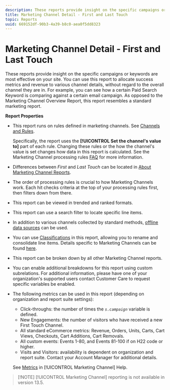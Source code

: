 ```yaml
---
description: These reports provide insight on the specific campaigns or keywords are most effective on your site. You can use this report to allocate success metrics and revenue to various channel details, without regard to the overall channel they are in. For example, you can see how a certain Paid Search Keyword is comparing against a certain email campaign. As opposed to the Marketing Channel Overview Report, this report resembles a standard marketing report.
title: Marketing Channel Detail - First and Last Touch
topic: Reports
uuid: 669152df-90b3-4a39-b8c0-aea0f5dd8323
---
```


# Marketing Channel Detail - First and Last Touch

These reports provide insight on the specific campaigns or keywords are most effective on your site. You can use this report to allocate success metrics and revenue to various channel details, without regard to the overall channel they are in. For example, you can see how a certain Paid Search Keyword is comparing against a certain email campaign. As opposed to the Marketing Channel Overview Report, this report resembles a standard marketing report.

 **Report Properties**

* This report runs on rules defined in marketing channels. See [Channels and Rules](/help/components/c-marketing-channels/c-channels.md).

  Specifically, the report uses the **[!UICONTROL Set the channel's value to]** part of each rule. Changing these rules or the how the channel's value is set changes how data in this report is calculated. See the Marketing Channel processing rules [FAQ](/help/components/c-marketing-channels/c-faq.md) for more information.

* Differences between *First* and *Last Touch* can be located in [About Marketing Channel Reports](/help/components/c-marketing-channels/analyze-mc.md).

* The order of processing rules is crucial to how Marketing Channels work. Each hit checks criteria at the top of your processing rules first, then filters down from there.
* This report can be viewed in trended and ranked formats.
* This report can use a search filter to locate specific line items.
* In addition to various channels collected by standard methods, [offline data sources](/help/components/c-marketing-channels/c-getting-started-mchannel.md) can be used.
* You can use [Classifications](/help/components/c-classifications2/c-classifications.md) in this report, allowing you to rename and consolidate line items. Details specific to Marketing Channels can be found [here](/help/components/c-marketing-channels/classifictions-mchannel.md).

* This report can be broken down by all other Marketing Channel reports.
* You can enable additional breakdowns for this report using custom subrelations. For additional information, please have one of your organization's supported users contact Customer Care to request specific variables be enabled.
* The following metrics can be used in this report (depending on organization and report suite settings):
  * Click-throughs: the number of times the *`s.campaign`* variable is defined.
  * New Engagements: the number of visitors who have received a new First Touch Channel.
  * All standard eCommerce metrics: Revenue, Orders, Units, Carts, Cart Views, Checkouts, Cart Additions, Cart Removals.
  * All custom events: Events 1-80, and Events 81-100 if on H22 code or higher.
  * Visits and Visitors: availability is dependent on organization and report suite. Contact your Account Manager for additional details.

  See [Metrics](https://marketing.adobe.com/resources/help/en_US/mchannel/c_overview_metrics.html) in [!UICONTROL Marketing Channel] Help.

> [!NOTE] [!UICONTROL Marketing Channel] reporting is not available in version 13.5.

